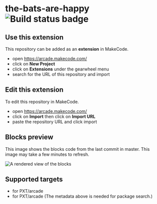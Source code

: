# the-bats-are-happy ![Build status badge](https://github.com/potterheadmin/the-bats-are-happy/workflows/MakeCode/badge.svg)



## Use this extension

This repository can be added as an **extension** in MakeCode.

* open https://arcade.makecode.com/
* click on **New Project**
* click on **Extensions** under the gearwheel menu
* search for the URL of this repository and import

## Edit this extension

To edit this repository in MakeCode.

* open https://arcade.makecode.com/
* click on **Import** then click on **Import URL**
* paste the repository URL and click import

## Blocks preview

This image shows the blocks code from the last commit in master.
This image may take a few minutes to refresh.

![A rendered view of the blocks](https://github.com/potterheadmin/the-bats-are-happy/raw/master/.makecode/blocks.png)

## Supported targets

* for PXT/arcade
* for PXT/arcade
(The metadata above is needed for package search.)

